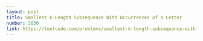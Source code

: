 ```yaml
---
layout: post
title: Smallest K-Length Subsequence With Occurrences of a Letter
number: 2030
link: https://leetcode.com/problems/smallest-k-length-subsequence-with-occurrences-of-a-letter
---
```

